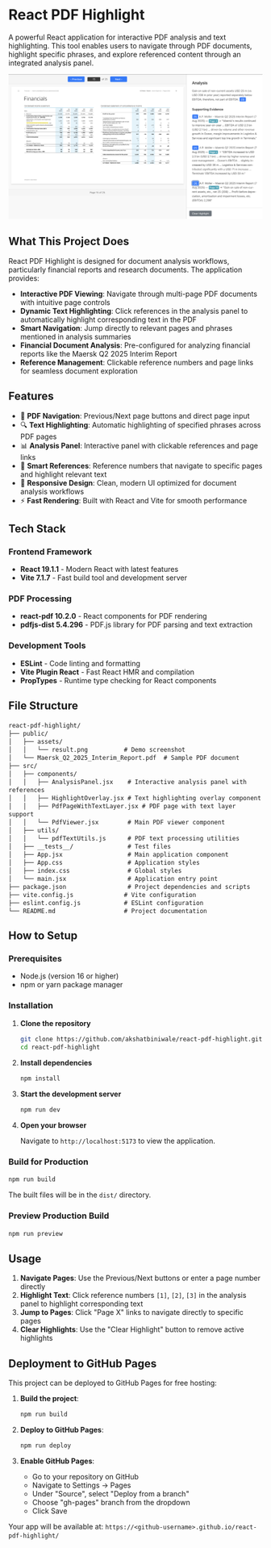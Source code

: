 # React PDF Highlight

A powerful React application for interactive PDF analysis and text highlighting. This tool enables users to navigate through PDF documents, highlight specific phrases, and explore referenced content through an integrated analysis panel.

![PDF Highlight Demo](/public/assets/result.png)

## What This Project Does

React PDF Highlight is designed for document analysis workflows, particularly financial reports and research documents. The application provides:

- **Interactive PDF Viewing**: Navigate through multi-page PDF documents with intuitive page controls
- **Dynamic Text Highlighting**: Click references in the analysis panel to automatically highlight corresponding text in the PDF
- **Smart Navigation**: Jump directly to relevant pages and phrases mentioned in analysis summaries
- **Financial Document Analysis**: Pre-configured for analyzing financial reports like the Maersk Q2 2025 Interim Report
- **Reference Management**: Clickable reference numbers and page links for seamless document exploration

## Features

- 📄 **PDF Navigation**: Previous/Next page buttons and direct page input
- 🔍 **Text Highlighting**: Automatic highlighting of specified phrases across PDF pages
- 📊 **Analysis Panel**: Interactive panel with clickable references and page links
- 🎯 **Smart References**: Reference numbers that navigate to specific pages and highlight relevant text
- 📱 **Responsive Design**: Clean, modern UI optimized for document analysis workflows
- ⚡ **Fast Rendering**: Built with React and Vite for smooth performance

## Tech Stack

### Frontend Framework
- **React 19.1.1** - Modern React with latest features
- **Vite 7.1.7** - Fast build tool and development server

### PDF Processing
- **react-pdf 10.2.0** - React components for PDF rendering
- **pdfjs-dist 5.4.296** - PDF.js library for PDF parsing and text extraction

### Development Tools
- **ESLint** - Code linting and formatting
- **Vite Plugin React** - Fast React HMR and compilation
- **PropTypes** - Runtime type checking for React components

## File Structure

```
react-pdf-highlight/
├── public/
│   ├── assets/
│   │   └── result.png          # Demo screenshot
│   └── Maersk_Q2_2025_Interim_Report.pdf  # Sample PDF document
├── src/
│   ├── components/
│   │   ├── AnalysisPanel.jsx    # Interactive analysis panel with references
│   │   ├── HighlightOverlay.jsx # Text highlighting overlay component
│   │   ├── PdfPageWithTextLayer.jsx # PDF page with text layer support
│   │   └── PdfViewer.jsx        # Main PDF viewer component
│   ├── utils/
│   │   └── pdfTextUtils.js      # PDF text processing utilities
│   ├── __tests__/               # Test files
│   ├── App.jsx                  # Main application component
│   ├── App.css                  # Application styles
│   ├── index.css                # Global styles
│   └── main.jsx                 # Application entry point
├── package.json                 # Project dependencies and scripts
├── vite.config.js              # Vite configuration
├── eslint.config.js            # ESLint configuration
└── README.md                   # Project documentation
```

## How to Setup

### Prerequisites

- Node.js (version 16 or higher)
- npm or yarn package manager

### Installation

1. **Clone the repository**
   ```bash
   git clone https://github.com/akshatbiniwale/react-pdf-highlight.git
   cd react-pdf-highlight
   ```

2. **Install dependencies**
   ```bash
   npm install
   ```

3. **Start the development server**
   ```bash
   npm run dev
   ```

4. **Open your browser**

   Navigate to `http://localhost:5173` to view the application.

### Build for Production

```bash
npm run build
```

The built files will be in the `dist/` directory.

### Preview Production Build

```bash
npm run preview
```

## Usage

1. **Navigate Pages**: Use the Previous/Next buttons or enter a page number directly
2. **Highlight Text**: Click reference numbers `[1]`, `[2]`, `[3]` in the analysis panel to highlight corresponding text
3. **Jump to Pages**: Click "Page X" links to navigate directly to specific pages
4. **Clear Highlights**: Use the "Clear Highlight" button to remove active highlights

## Deployment to GitHub Pages

This project can be deployed to GitHub Pages for free hosting:

1. **Build the project**:
   ```bash
   npm run build
   ```

2. **Deploy to GitHub Pages**:
   ```bash
   npm run deploy
   ```

3. **Enable GitHub Pages**:
   - Go to your repository on GitHub
   - Navigate to Settings → Pages
   - Under "Source", select "Deploy from a branch"
   - Choose "gh-pages" branch from the dropdown
   - Click Save

Your app will be available at: `https://<github-username>.github.io/react-pdf-highlight/`
